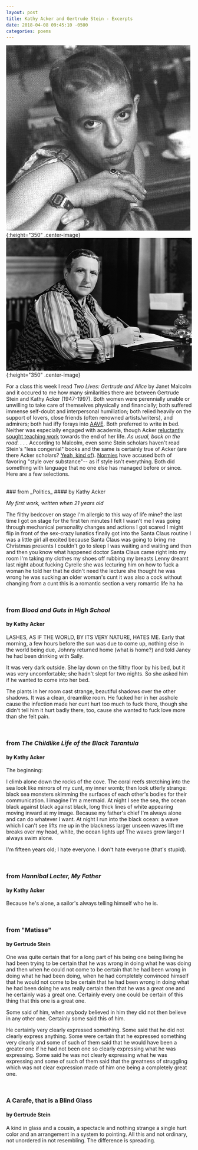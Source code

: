 ```yaml
---
layout: post
title: Kathy Acker and Gertrude Stein - Excerpts
date: 2018-04-08 09:45:10 -0500
categories: poems
---
```


![Acker](/assets/Acker.jpg){:height="350" .center-image}
<br>
![Stein](/assets/Stein.jpg){:height="350" .center-image}

For a class this week I read _Two Lives: Gertrude and Alice_ by Janet Malcolm and it occured to me how many similarities there are between Gertrude Stein and Kathy Acker (1947-1997). Both women were perennially unable or unwilling to take care of themselves physically and financially; both suffered immense self-doubt and interpersonal humiliation; both relied heavily on the support of lovers, close friends (often renowned artists/writers), and admirers; both had iffy forays into [AAVE](https://en.wikipedia.org/wiki/African-American_Vernacular_English). Both preferred to write in bed. Neither was especially engaged with academia, though Acker [reluctantly sought teaching work](https://www.newyorker.com/books/page-turner/cancer-became-my-whole-brain-kathy-acker-final-year) towards the end of her life. _As usual, back on the road. . . ._ According to Malcolm, even some Stein scholars haven't read Stein's "less congenial" books and the same is certainly true of Acker (are there Acker scholars? [Yeah, kind of](https://communalpresence.com/)). [Normies](https://www.theguardian.com/books/2017/sep/04/after-kathy-acker-a-biography-chris-kraus-review) have accused both of favoring "style over substance"-- as if style isn't everything. Both did something with language that no one else has managed before or since.  Here are a few selections.

<br>
### from _Politics_
#### by Kathy Acker

_My first work, written when 21 years old_

The filthy bedcover on stage I'm allergic to this way of life mine? the last time I got on stage for the first ten minutes I felt I wasn't me I was going through mechanical personality changes and actions I got scared I might flip in front of the sex-crazy lunatics finally got into the Santa Claus routine I was a little girl all excited because Santa Claus was going to bring me Christmas presents I couldn't go to sleep I was waiting and waiting and then and then you know what happened doctor Santa Claus came right into my room I'm taking my clothes my shoes off rubbing my breasts Lenny dreamt last night about fucking Cyrelle she was lecturing him on how to fuck a woman he told her that he didn't need the lecture she thought he was wrong he was sucking an older woman's cunt it was also a cock without changing from a cunt this is a romantic section a very romantic life ha ha

<br>

### from _Blood and Guts in High School_
#### by Kathy Acker

LASHES, AS IF THE WORLD, BY ITS VERY NATURE, HATES ME. Early that morning, a few hours before the sun was due to come up, nothing else in the world being due, Johnny returned home (what is home?) and told Janey he had been drinking with Sally.

It was very dark outside. She lay down on the filthy floor by his bed, but it was very uncomfortable; she hadn't slept for two nights. So she asked him if he wanted to come into her bed.

The plants in her room cast strange, beautiful shadows over the other shadows. It was a clean, dreamlike room. He fucked her in her asshole cause the infection made her cunt hurt too much to fuck there, though she didn't tell him it hurt badly there, too, cause she wanted to fuck love more than she felt pain.

<br>

### from _The Childlike Life of the Black Tarantula_
#### by Kathy Acker

The beginning: 

I climb alone down the rocks of the cove. The coral reefs stretching into the sea look like mirrors of my cunt, my inner womb; then look utterly strange: black sea monsters skimming the surfaces of each other's bodies for their communication. I imagine I'm a mermaid. At night I see the sea, the ocean black against black against black, long thick lines of white appearing moving inward at my image. Because my father's chief I'm always alone and can do whatever I want. At night I run into the black ocean: a wave which I can't see lifts me up in the blackness larger unseen waves lift me breaks over my head, white, the ocean lights up! The waves grow larger I always swim alone.

I'm fifteen years old; I hate everyone. I don't hate everyone (that's stupid).

<br>

### from _Hannibal Lecter, My Father_
#### by Kathy Acker

Because he's alone, a sailor's always telling himself who he is.

<br>

### from "Matisse"
#### by Gertrude Stein

One was quite certain that for a long part of his being one being living he had been trying to be certain that he was wrong in doing what he was doing and then when he could not come to be certain that he had been wrong in doing what he had been doing, when he had completely convinced himself that he would not come to be certain that he had been wrong in doing what he had been doing he was really certain then that he was a great one and he certainly was a great one. Certainly every one could be certain of this thing that this one is a great one.

Some said of him, when anybody believed in him they did not then believe in any other one. Certainly some said this of him.

He certainly very clearly expressed something. Some said that he did not clearly express anything. Some were certain that he expressed something very clearly and some of such of them said that he would have been a greater one if he had not been one so clearly expressing what he was expressing. Some said he was not clearly expressing what he was expressing and some of such of them said that the greatness of struggling which was not clear expression made of him one being a completely great one.

<br>

### A Carafe, that is a Blind Glass
#### by Gertrude Stein

A kind in glass and a cousin, a spectacle and nothing strange a single hurt color and an arrangement in a system to pointing. All this and not ordinary, not unordered in not resembling. The difference is spreading.